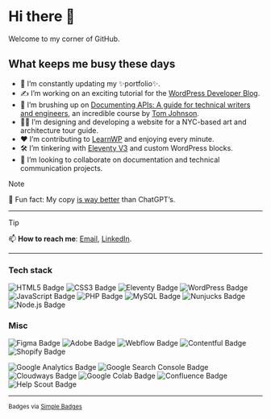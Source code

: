 # Hi there 👋

Welcome to my corner of GitHub. 

## What keeps me busy these days

- 🧹 I’m constantly updating my ✨portfolio✨.
- ✍️ I’m working on an exciting tutorial for the [WordPress Developer Blog](https://developer.wordpress.org/news).
- 🧠 I’m brushing up on [Documenting APIs: A guide for technical writers and engineers](https://idratherbewriting.com/learnapidoc/), an incredible course by [Tom Johnson](https://idratherbewriting.com/aboutme/).
- 👩‍💻 I’m designing and developing a website for a NYC-based art and architecture tour guide.
- ♥️ I’m contributing to [LearnWP](https://learn.wordpress.org) and enjoying every minute.
- 🛠️ I’m tinkering with [Eleventy V3](https://www.11ty.dev/blog/canary-eleventy-v3/) and custom WordPress blocks.
- 🎯 I’m looking to collaborate on documentation and technical communication projects.

> [!NOTE]
> 🎱 Fun fact: My copy [is way better](https://tech-day.project-a.com) than ChatGPT’s.

  ---

> [!TIP]
> 📫 **How to reach me**: [Email](mailto:ronnyshani@gmail.com), [LinkedIn](https://www.linkedin.com/in/ronny-shani/).

  ---

### Tech stack

![HTML5 Badge](https://img.shields.io/badge/HTML5-E34F26?logo=html5&logoColor=fff&style=flat)
![CSS3 Badge](https://img.shields.io/badge/CSS3-1572B6?logo=css3&logoColor=fff&style=flat)
![Eleventy Badge](https://img.shields.io/badge/Eleventy-000?logo=eleventy&logoColor=fff&style=flat)
![WordPress Badge](https://img.shields.io/badge/WordPress-21759B?logo=wordpress&logoColor=fff&style=flat)
![JavaScript Badge](https://img.shields.io/badge/JavaScript-F7DF1E?logo=javascript&logoColor=000&style=flat)
![PHP Badge](https://img.shields.io/badge/PHP-777BB4?logo=php&logoColor=fff&style=flat)
![MySQL Badge](https://img.shields.io/badge/MySQL-4479A1?logo=mysql&logoColor=fff&style=flat)
![Nunjucks Badge](https://img.shields.io/badge/Nunjucks-1C4913?logo=nunjucks&logoColor=fff&style=flat)
![Node.js Badge](https://img.shields.io/badge/Node.js-393?logo=nodedotjs&logoColor=fff&style=flat)

### Misc
![Figma Badge](https://img.shields.io/badge/Figma-F24E1E?logo=figma&logoColor=fff&style=flat)
![Adobe Badge](https://img.shields.io/badge/Adobe-F00?logo=adobe&logoColor=fff&style=flat)
![Webflow Badge](https://img.shields.io/badge/Webflow-146EF5?logo=webflow&logoColor=fff&style=flat)
![Contentful Badge](https://img.shields.io/badge/Contentful-2478CC?logo=contentful&logoColor=fff&style=flat)
![Shopify Badge](https://img.shields.io/badge/Shopify-7AB55C?logo=shopify&logoColor=fff&style=flat)

![Google Analytics Badge](https://img.shields.io/badge/Google%20Analytics-E37400?logo=googleanalytics&logoColor=fff&style=flat)
![Google Search Console Badge](https://img.shields.io/badge/Google%20Search%20Console-458CF5?logo=googlesearchconsole&logoColor=fff&style=flat)
![Cloudways Badge](https://img.shields.io/badge/Cloudways-2C39BD?logo=cloudways&logoColor=fff&style=flat)
![Google Colab Badge](https://img.shields.io/badge/Google%20Colab-F9AB00?logo=googlecolab&logoColor=fff&style=flat)
![Confluence Badge](https://img.shields.io/badge/Confluence-172B4D?logo=confluence&logoColor=fff&style=flat)
![Help Scout Badge](https://img.shields.io/badge/Help%20Scout-1292EE?logo=helpscout&logoColor=fff&style=flat)

---
<sub>Badges via [Simple Badges](https://badges.pages.dev)</sub>
